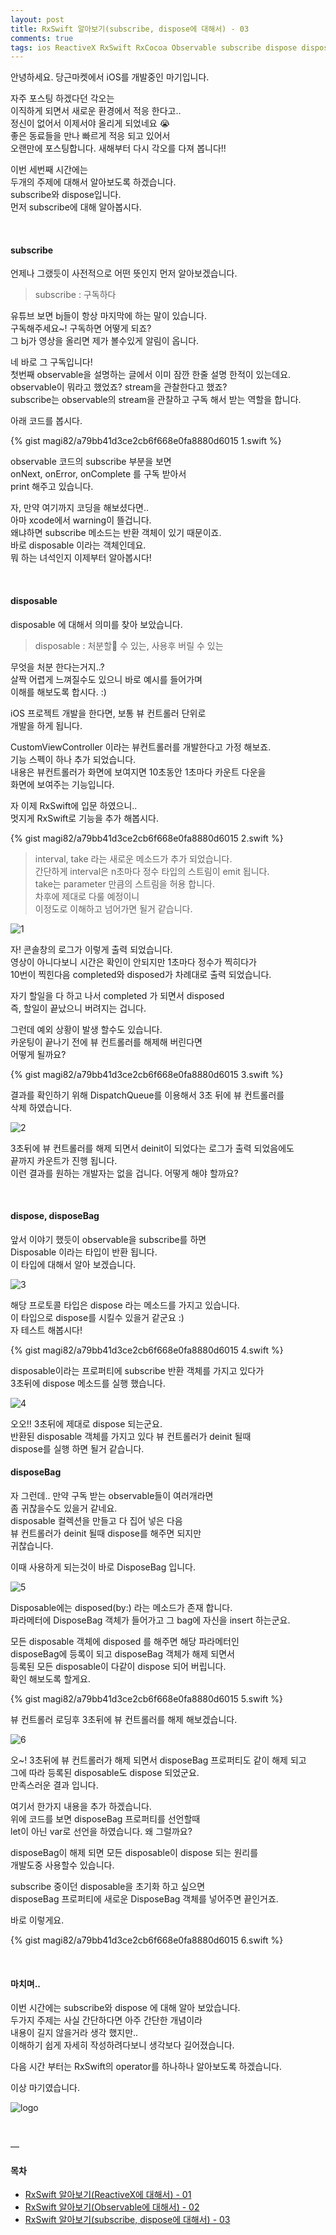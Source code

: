 ```yaml
---
layout: post
title: RxSwift 알아보기(subscribe, dispose에 대해서) - 03
comments: true
tags: ios ReactiveX RxSwift RxCocoa Observable subscribe dispose disposeBag
---
```


안녕하세요. 당근마켓에서 iOS를 개발중인 마기입니다.

자주 포스팅 하겠다던 각오는<br> 
이직하게 되면서 새로운 환경에서 적응 한다고.. <br>
정신이 없어서 이제서야 올리게 되었네요 😭 <br>
좋은 동료들을 만나 빠르게 적응 되고 있어서 <br>
오랜만에 포스팅합니다.
새해부터 다시 각오를 다져 봅니다!!

이번 세번째 시간에는 <br>
두개의 주제에 대해서 알아보도록 하겠습니다. <br>
subscribe와 dispose입니다. <br>
먼저 subscribe에 대해 알아봅시다. 

<br>

#### subscribe

언제나 그랬듯이 사전적으로 어떤 뜻인지 먼저 알아보겠습니다. 

> subscribe : 구독하다

유튜브 보면 bj들이 항상 마지막에 하는 말이 있습니다.<br>
구독해주세요~! 구독하면 어떻게 되죠?<br>
그 bj가 영상을 올리면 제가 볼수있게 알림이 옵니다. 

네 바로 그 구독입니다! <br>
첫번째 observable을 설명하는 글에서 이미 잠깐 한줄 설명 한적이 있는데요. <br>
observable이 뭐라고 했었죠? stream을 관찰한다고 했죠? <br>
subscribe는 observable의 stream을 관찰하고 구독 해서 받는 역할을 합니다. 

아래 코드를 봅시다. 

{% gist magi82/a79bb41d3ce2cb6f668e0fa8880d6015 1.swift %}

observable 코드의 subscribe 부분을 보면 <br>
onNext, onError, onComplete 를 구독 받아서 <br>
print 해주고 있습니다.

자, 만약 여기까지 코딩을 해보셨다면..<br>
아마 xcode에서 warning이 뜰겁니다.<br>
왜냐하면 subscribe 메소드는 반환 객체이 있기 때문이죠.<br>
바로 disposable 이라는 객체인데요. <br>
뭐 하는 녀석인지 이제부터 알아봅시다! 

<br>

#### disposable

disposable 에 대해서 의미를 찾아 보았습니다.

> disposable : 처분할 수 있는, 사용후 버릴 수 있는

무엇을 처분 한다는거지..?<br>
살짝 어렵게 느껴질수도 있으니 바로 예시를 들어가며<br>
이해를 해보도록 합시다. :)

iOS 프로젝트 개발을 한다면, 보통 뷰 컨트롤러 단위로<br>
개발을 하게 됩니다.

CustomViewController 이라는 뷰컨트롤러를 개발한다고 가정 해보죠.<br>
기능 스펙이 하나 추가 되었습니다.<br>
내용은 뷰컨트롤러가 화면에 보여지면 10초동안 1초마다 카운트 다운을<br>
화면에 보여주는 기능입니다.

자 이제 RxSwift에 입문 하였으니..<br>
멋지게 RxSwift로 기능을 추가 해봅시다.

{% gist magi82/a79bb41d3ce2cb6f668e0fa8880d6015 2.swift %}

> interval, take 라는 새로운 메소드가 추가 되었습니다.<br>
> 간단하게 interval은 n초마다 정수 타입의 스트림이 emit 됩니다.<br>
> take는 parameter 만큼의 스트림을 허용 합니다.<br>
> 차후에 제대로 다룰 예정이니<br>
> 이정도로 이해하고 넘어가면 될거 같습니다.

![1](https://magi82.github.io/images/2019-1-20-ios-rxswift-03/1.png)

자! 콘솔창의 로그가 이렇게 출력 되었습니다.<br>
영상이 아니다보니 시간은 확인이 안되지만 1초마다 정수가 찍히다가<br>
10번이 찍힌다음 completed와 disposed가 차례대로 출력 되었습니다.

자기 할일을 다 하고 나서 completed 가 되면서 disposed<br>
즉, 할일이 끝났으니 버려지는 겁니다.

그런데 예외 상황이 발생 할수도 있습니다.<br>
카운팅이 끝나기 전에 뷰 컨트롤러를 해제해 버린다면<br>
어떻게 될까요?

{% gist magi82/a79bb41d3ce2cb6f668e0fa8880d6015 3.swift %}

결과를 확인하기 위해 DispatchQueue를 이용해서 3초 뒤에 뷰 컨트롤러를<br>
삭제 하였습니다.

![2](https://magi82.github.io/images/2019-1-20-ios-rxswift-03/2.png)

3초뒤에 뷰 컨트롤러를 해제 되면서 deinit이 되었다는 로그가 출력 되었음에도<br>
끝까지 카운트가 진행 됩니다.<br>
이런 결과를 원하는 개발자는 없을 겁니다. 어떻게 해야 할까요?

<br>

#### dispose, disposeBag

앞서 이야기 했듯이 observable을 subscribe를 하면<br>
Disposable 이라는 타입이 반환 됩니다.<br>
이 타입에 대해서 알아 보겠습니다.

![3](https://magi82.github.io/images/2019-1-20-ios-rxswift-03/3.png)

해당 프로토콜 타입은 dispose 라는 메소드를 가지고 있습니다.<br>
이 타입으로 dispose를 시킬수 있을거 같군요 :)<br>
자 테스트 해봅시다!

{% gist magi82/a79bb41d3ce2cb6f668e0fa8880d6015 4.swift %}

disposable이라는 프로퍼티에 subscribe 반환 객체를 가지고 있다가<br>
3초뒤에 dispose 메소드를 실행 했습니다.

![4](https://magi82.github.io/images/2019-1-20-ios-rxswift-03/4.png)

오오!! 3초뒤에 제대로 dispose 되는군요.<br>
반환된 disposable 객체를 가지고 있다 뷰 컨트롤러가 deinit 될때<br>
dispose를 실행 하면 될거 같습니다.

#### disposeBag

자 그런데.. 만약 구독 받는 observable들이 여러개라면<br>
좀 귀찮을수도 있을거 같네요.<br>
disposable 컬렉션을 만들고 다 집어 넣은 다음<br>
뷰 컨트롤러가 deinit 될때 dispose를 해주면 되지만<br>
귀찮습니다.

이때 사용하게 되는것이 바로 DisposeBag 입니다.

![5](https://magi82.github.io/images/2019-1-20-ios-rxswift-03/5.png)

Disposable에는 disposed(by:) 라는 메소드가 존재 합니다.<br>
파라메터에 DisposeBag 객체가 들어가고 그 bag에 자신을 insert 하는군요.

모든 disposable 객체에 disposed 를 해주면 해당 파라메터인<br>
disposeBag에 등록이 되고 disposeBag 객체가 해제 되면서<br>
등록된 모든 disposable이 다같이 dispose 되어 버립니다.<br>
확인 해보도록 할게요.

{% gist magi82/a79bb41d3ce2cb6f668e0fa8880d6015 5.swift %}

뷰 컨트롤러 로딩후 3초뒤에 뷰 컨트롤러를 해제 해보겠습니다.

![6](https://magi82.github.io/images/2019-1-20-ios-rxswift-03/6.png)

오~! 3초뒤에 뷰 컨트롤러가 해제 되면서 disposeBag 프로퍼티도 같이 해제 되고<br>
그에 따라 등록된 disposable도 dispose 되었군요.<br>
만족스러운 결과 입니다.

여기서 한가지 내용을 추가 하겠습니다.<br>
위에 코드를 보면 disposeBag 프로퍼티를 선언할때<br>
let이 아닌 var로 선언을 하였습니다. 왜 그럴까요?

disposeBag이 해제 되면 모든 disposable이 dispose 되는 원리를<br>
개발도중 사용할수 있습니다.

subscribe 중이던 disposable을 초기화 하고 싶으면<br>
disposeBag 프로퍼티에 새로운 DisposeBag 객체를 넣어주면 끝인거죠.

바로 이렇게요.

{% gist magi82/a79bb41d3ce2cb6f668e0fa8880d6015 6.swift %}

<br>

#### 마치며..

이번 시간에는 subscribe와 dispose 에 대해 알아 보았습니다.<br>
두가지 주제는 사실 간단하다면 아주 간단한 개념이라<br>
내용이 길지 않을거라 생각 했지만..<br>
이해하기 쉽게 자세히 작성하려다보니 생각보다 길어졌습니다.

다음 시간 부터는 RxSwift의 operator를 하나하나 알아보도록 하겠습니다.

이상 마기였습니다. 

![logo](https://magi82.github.io/images/magi.png)

<br> 

— 

#### 목차

- [RxSwift 알아보기(ReactiveX에 대해서) - 01](https://magi82.github.io/ios-rxswift-01/) 
- [RxSwift 알아보기(Observable에 대해서) - 02](https://magi82.github.io/ios-rxswift-02/) 
- [RxSwift 알아보기(subscribe, dispose에 대해서) - 03](https://magi82.github.io/ios-rxswift-03/) 
